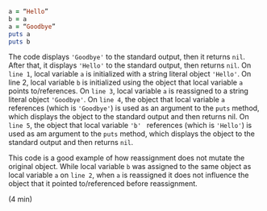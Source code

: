 ````ruby
a = “Hello”
b = a
a = “Goodbye”
puts a
puts b

````

The code displays `'Goodbye'` to the standard output, then it returns `nil`. After that, it displays `'Hello'` to the standard output, then returns `nil`. On `line 1`, local variable `a` is initialized with a string literal object `'Hello'`. On line 2, local variable `b` is initialized using the object that local variable `a` points to/references. On `line 3`, local variable `a` is reassigned to a string literal object `'Goodbye'`. On `line 4`, the object that local variable `a` references (which is `'Goodbye'`) is used as an argument to the `puts` method, which displays the object to the standard output and then returns nil. On `line 5`, the object that local variable `'b' ` references (which is `'Hello'`) is used as am argument to the `puts` method, which displays the object to the standard output and then returns `nil`.

This code is a good example of how reassignment does not mutate the original object. While local variable `b` was assigned to the same object as local variable `a` on `line 2`, when `a` is reassigned it does not influence the object that it pointed to/referenced before reassignment.





(4 min)